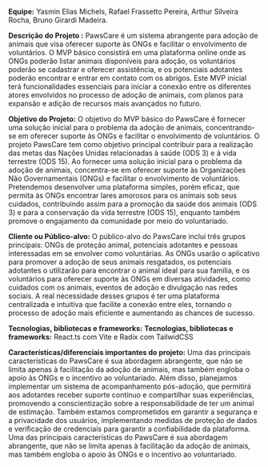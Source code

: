 **Equipe:** Yasmin Elias Michels, Rafael Frassetto Pereira, Arthur Silveira Rocha, Bruno Girardi Madeira.

**Descrição do Projeto :**
PawsCare é um sistema abrangente para adoção de animais que visa oferecer suporte às ONGs e facilitar o envolvimento de voluntários. O MVP básico consistirá em uma plataforma online onde as ONGs poderão listar animais disponíveis para adoção, os voluntários poderão se cadastrar e oferecer assistência, e os potenciais adotantes poderão encontrar e entrar em contato com os abrigos. Este MVP inicial terá funcionalidades essenciais para iniciar a conexão entre os diferentes atores envolvidos no processo de adoção de animais, com planos para expansão e adição de recursos mais avançados no futuro.

**Objetivo do Projeto:**
O objetivo do MVP básico do PawsCare é fornecer uma solução inicial para o problema da adoção de animais, concentrando-se em oferecer suporte às ONGs e facilitar o envolvimento de voluntários.
O projeto PawsCare tem como objetivo principal contribuir para a realização das metas das Nações Unidas relacionadas à saúde (ODS 3) e à vida terrestre (ODS 15). Ao fornecer uma solução inicial para o problema da adoção de animais, concentra-se em oferecer suporte às Organizações Não Governamentais (ONGs) e facilitar o envolvimento de voluntários. Pretendemos desenvolver uma plataforma simples, porém eficaz, que permita às ONGs encontrar lares amorosos para os animais sob seus cuidados, contribuindo assim para a promoção da saúde dos animais (ODS 3) e para a conservação da vida terrestre (ODS 15), enquanto também promove o engajamento da comunidade por meio do voluntariado. 

**Cliente ou Público-alvo:**
O público-alvo do PawsCare inclui três grupos principais: ONGs de proteção animal, potenciais adotantes e pessoas interessadas em se envolver como voluntárias. As ONGs usarão o aplicativo para promover a adoção de seus animais resgatados, os potenciais adotantes o utilizarão para encontrar o animal ideal para sua família, e os voluntários para oferecer suporte às ONGs em diversas atividades, como cuidados com os animais, eventos de adoção e divulgação nas redes sociais. A real necessidade desses grupos é ter uma plataforma centralizada e intuitiva que facilite a conexão entre eles, tornando o processo de adoção mais eficiente e aumentando as chances de sucesso.


**Tecnologias, bibliotecas e frameworks:**
**Tecnologias, bibliotecas e frameworks:** React.ts com Vite e Radix com TailwidCSS


**Características/diferenciais importantes do projeto:**
Uma das principais características do PawsCare é sua abordagem abrangente, que não se limita apenas à facilitação da adoção de animais, mas também engloba o apoio às ONGs e o incentivo ao voluntariado. Além disso, planejamos implementar um sistema de acompanhamento pós-adoção, que permitirá aos adotantes receber suporte contínuo e compartilhar suas experiências, promovendo a conscientização sobre a responsabilidade de ter um animal de estimação. Também estamos comprometidos em garantir a segurança e a privacidade dos usuários, implementando medidas de proteção de dados e verificação de credenciais para garantir a confiabilidade da plataforma.
Uma das principais características do PawsCare é sua abordagem abrangente, que não se limita apenas à facilitação da adoção de animais, mas também engloba o apoio às ONGs e o incentivo ao voluntariado.
